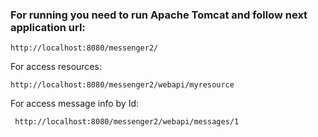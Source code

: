 ### For running you  need to run Apache Tomcat and follow next application url:

    http://localhost:8080/messenger2/
    
For access resources:    
    
    http://localhost:8080/messenger2/webapi/myresource
    
For access message info by Id:
     
     http://localhost:8080/messenger2/webapi/messages/1